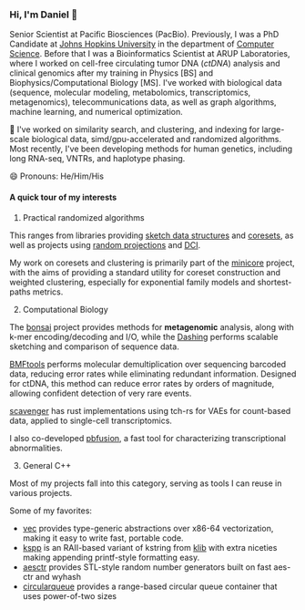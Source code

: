 ### Hi, I'm Daniel 👋

Senior Scientist at Pacific Biosciences (PacBio). Previously, I was a PhD Candidate at [Johns Hopkins University](https://jhu.edu) in the department of [Computer Science](https://cs.jhu.edu).
Before that I was a Bioinformatics Scientist at ARUP Laboratories, where I worked on
cell-free circulating tumor DNA (_ctDNA_) analysis and clinical genomics after my training
in Physics [BS] and Biophysics/Computational Biology [MS].
I've worked with biological data (sequence, molecular modeling, metabolomics, transcriptomics, metagenomics), telecommunications data, as well as graph algorithms, machine learning, and numerical optimization.

🔭 I've worked on similarity search, and clustering, and indexing for large-scale biological data, simd/gpu-accelerated and randomized algorithms.
   Most recently, I've been developing methods for human genetics, including long RNA-seq, VNTRs, and haplotype phasing.

😄 Pronouns: He/Him/His

#### A quick tour of my interests

1. Practical randomized algorithms

This ranges from libraries providing [sketch data structures](https://github.com/dnbaker/sketch) and [coresets](https://github.com/dnbaker/minicore),
as well as projects using [random projections](https://github.com/dnbaker/frp) and [DCI](https://github.com/dnbaker/DCI).

My work on coresets and clustering is primarily part of the [minicore](https://github.com/dnbaker/minicore) project, with the aims
of providing a standard utility for coreset construction and weighted clustering, especially for exponential family models and shortest-paths metrics.

2. Computational Biology

The [bonsai](https://github.com/dnbaker/bonsai) project provides methods for __metagenomic__ analysis,
along with k-mer encoding/decoding and I/O, while the [Dashing](https://github.com/dnbaker/dashing2) performs scalable
sketching and comparison of sequence data.

[BMFtools](https://github.com/dnbaker/bmftools) performs molecular demultiplication over sequencing barcoded data, reducing error rates while eliminating redundant information.
Designed for ctDNA, this method can reduce error rates by orders of magnitude, allowing confident detection of very rare events.

[scavenger](https://github.com/dnbaker/scavenger) has rust implementations using tch-rs for VAEs for count-based data, applied to single-cell transcriptomics.

I also co-developed [pbfusion](https://github.com/PacificBiosciences/pbfusion), a fast tool for characterizing transcriptional abnormalities.

3. General C++

Most of my projects fall into this category, serving as tools I can reuse in various projects.

Some of my favorites:

- [vec](https://github.com/dnbaker/vec) provides type-generic abstractions over x86-64 vectorization, making it easy to write fast, portable code.
- [kspp](https://github.com/dnbaker/kspp) is an RAII-based variant of kstring from [klib](https://github.com/attractivechaos/klib) with extra niceties making appending printf-style formatting easy.
- [aesctr](https://github.com/dnbaker/aesctr) provides STL-style random number generators built on fast aes-ctr and wyhash
- [circularqueue](https://github.com/dnbaker/circularqueue) provides a range-based circular queue container that uses power-of-two sizes
  

<!--
**dnbaker/dnbaker** is a ✨ _special_ ✨ repository because its `README.md` (this file) appears on your GitHub profile.

Here are some ideas to get you started:

- 🔭 I’m currently working on ...
- 🌱 I’m currently learning ...
- 👯 I’m looking to collaborate on ...
- 🤔 I’m looking for help with ...
- 💬 Ask me about ...
- 📫 How to reach me: ...
- 😄 Pronouns: ...
- ⚡ Fun fact: ...
-->
